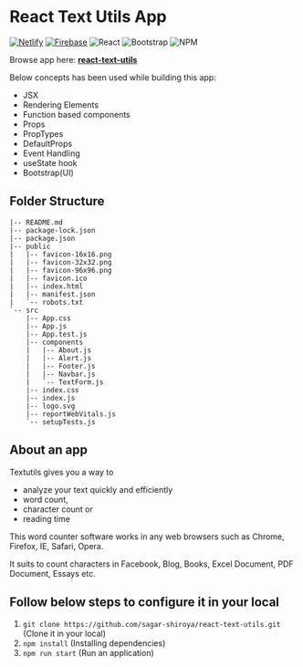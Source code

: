 
# React Text Utils App
[![Netlify](https://img.shields.io/badge/netlify-%23000000.svg?style=for-the-badge&logo=netlify&logoColor=#00C7B7)](https://text-utils-tool.netlify.app/)
[![Firebase](https://img.shields.io/badge/firebase-%23039BE5.svg?style=for-the-badge&logo=firebase)](https://react-text-utils.web.app/)
![React](https://img.shields.io/badge/react-%2320232a.svg?style=for-the-badge&logo=react&logoColor=%2361DAFB)
![Bootstrap](https://img.shields.io/badge/bootstrap-%23563D7C.svg?style=for-the-badge&logo=bootstrap&logoColor=white)
![NPM](https://img.shields.io/badge/NPM-%23000000.svg?style=for-the-badge&logo=npm&logoColor=white)


Browse app here: **[react-text-utils](https://react-text-utils.web.app/)**

Below concepts has been used while building this app:

- JSX
- Rendering Elements
- Function based components
- Props
- PropTypes
- DefaultProps
- Event Handling
- useState hook
- Bootstrap(UI)

## Folder Structure

```
|-- README.md
|-- package-lock.json
|-- package.json
|-- public
|   |-- favicon-16x16.png
|   |-- favicon-32x32.png
|   |-- favicon-96x96.png
|   |-- favicon.ico
|   |-- index.html
|   |-- manifest.json
|   `-- robots.txt
`-- src
    |-- App.css
    |-- App.js
    |-- App.test.js
    |-- components
    |   |-- About.js
    |   |-- Alert.js
    |   |-- Footer.js
    |   |-- Navbar.js
    |   `-- TextForm.js
    |-- index.css
    |-- index.js
    |-- logo.svg
    |-- reportWebVitals.js
    `-- setupTests.js
```

## About an app

Textutils gives you a way to 

- analyze your text quickly and efficiently 
- word count, 
- character count or 
- reading time
  
This word counter software works in any web browsers such as Chrome, Firefox, IE, Safari, Opera. 

It suits to count characters in Facebook, Blog, Books, Excel Document, PDF Document, Essays etc.

## Follow below steps to configure it in your local

1. `git clone https://github.com/sagar-shiroya/react-text-utils.git` (Clone it in your local)
2. `npm install` (Installing dependencies)
3. `npm run start` (Run an application)
